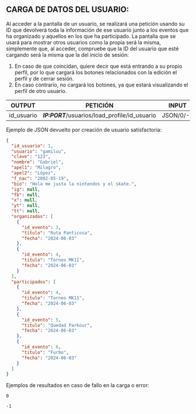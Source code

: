 ## CARGA DE DATOS DEL USUARIO:
Al acceder a la pantalla de un usuario, se realizará una petición usando su ID que devolverá toda la información de ese usuario junto a los eventos que ha organizado y aquellos en los que ha participado.
La pantalla que se usará para mostrar otros usuarios como la propia será la misma, simplemente que, al acceder, compruebe que la ID del usuario que esté cargando será la misma que la del inicio de sesión:
1. En caso de que coincidan, quiere decir que está entrando a su propio perfil, por lo que cargará los botones relacionados con la edición el perfil y de cerrar sesión.
2. En caso contrario, no cargará los botones, ya que estará visualizando el perfil de otro usuario.

| OUTPUT     | PETICIÓN                                       | INPUT     |
| ---------- | ---------------------------------------------- | --------- |
| id_usuario | ***IP:PORT***/usuarios/load_profile/id_usuario | JSON/0/-1 |
Ejemplo de JSON devuelto por creación de usuario satisfactoria:
```  JSON
{
  "id_usuario": 1,
  "usuario": "gamiluu",
  "clave": "123",
  "nombre": "Gabriel",
  "apel1": "Milagro",
  "apel2": "López",
  "f_nac": "2002-05-19",
  "bio": "Hola me justa la nintendos y el skate.",
  "ig": null,
  "fb": null,
  "x": null,
  "yt": null,
  "tt": null,
  "organizados": [
    {
      "id_evento": 3,
      "titulo": "Ruta Panticosa",
      "fecha": "2024-06-03"
    },
    {
      "id_evento": 4,
      "titulo": "Torneo MK11",
      "fecha": "2024-06-03"
    }
  ],
  "participados": [
    {
      "id_evento": 4,
      "titulo": "Torneo MK11",
      "fecha": "2024-06-03"
    },
    {
      "id_evento": 5,
      "titulo": "Quedad Parkour",
      "fecha": "2024-06-03"
    },
    {
      "id_evento": 6,
      "titulo": "Furbo",
      "fecha": "2024-06-03"
    }
  ]
}
```

Ejemplos de resultados en caso de fallo en la carga o error:
```  
0
```
```  
-1
```
